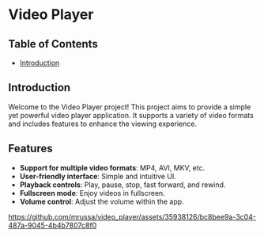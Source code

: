 # Video Player


## Table of Contents

- [Introduction](#introduction)


## Introduction

Welcome to the Video Player project! This project aims to provide a simple yet powerful video player application. It supports a variety of video formats and includes features to enhance the viewing experience.

## Features

- **Support for multiple video formats**: MP4, AVI, MKV, etc.
- **User-friendly interface**: Simple and intuitive UI.
- **Playback controls**: Play, pause, stop, fast forward, and rewind.
- **Fullscreen mode**: Enjoy videos in fullscreen.
- **Volume control**: Adjust the volume within the app.



https://github.com/mrussa/video_player/assets/35938126/bc8bee9a-3c04-487a-9045-4b4b7807c8f0

